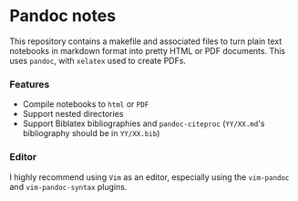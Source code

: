Pandoc notes
============

This repository contains a makefile and associated files to turn plain text
notebooks in markdown format into pretty HTML or PDF documents. This uses
`pandoc`, with `xelatex` used to create PDFs.


### Features

- Compile notebooks to `html` or `PDF`
- Support nested directories
- Support Biblatex bibliographies and `pandoc-citeproc` (`YY/XX.md`'s
  bibliography should be in `YY/XX.bib`)


### Editor

I highly recommend using `Vim` as an editor, especially using the `vim-pandoc`
and `vim-pandoc-syntax` plugins.
